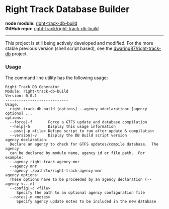 Right Track Database Builder
============================

**node module:** [right-track-db-build](https://www.npmjs.com/package/right-track-db-build)  
**GitHub repo:** [right-track/right-track-db-build](https://github.com/right-track/right-track-db-build)

---

This project is still being actively developed and modified.  For the more
stable previous version (shell script based), see the [dwaring87/right-track-db](https://github.com/dwaring87/right-track-db) 
project. 

### Usage

The command line utility has the following usage:

```text
Right Track DB Generator
Module: right-track-db-build
Version: 0.0.1
----------------------------
Usage:
  right-track-db-build [options] --agency <declaration> [agency options] ...
options:
  --force|-f       Force a GTFS update and database compilation
  --help|-h        Display this usage information
  --post|-p <file> Define script to run after update & compilation
  --version|-v     Display the DB Build script version
agency declaration:
  Declare an agency to check for GTFS updates/compile database.  The agency
  can be declared by module name, agency id or file path.  For example:
  --agency right-track-agency-mnr
  --agency mnr
  --agency ./path/to/right-track-agency-mnr
agency options:
  These options have to be proceeded by an agency declaration (--agency <...>)
  --config|-c <file>
     Specify the path to an optional agency configuration file
  --notes|-n <notes>
     Specify agency update notes to be included in the new database
```